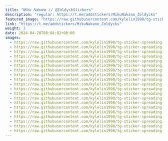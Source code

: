 ```yaml
---
title: "𝑀𝑖𝑘𝑢 𝑁𝑎𝑘𝑎𝑛𝑜 // @ZoldyckStickers"
description: "regular: https://t.me/addstickers/MikuNakano_Zoldycks"
featured_image: "https://raw.githubusercontent.com/kylelin1998/tg-sticker-spreading-worldwide-images/main/img/c4ac2d1f-acd3-4ae3-9fc9-2d99cff8792a.jpg"
link: "https://t.me/addstickers/MikuNakano_Zoldycks"
weight: 3
date: 2024-04-20T08:04:02+08:00
images:
  - https://raw.githubusercontent.com/kylelin1998/tg-sticker-spreading-worldwide-images/main/img/c4ac2d1f-acd3-4ae3-9fc9-2d99cff8792a.jpg
  - https://raw.githubusercontent.com/kylelin1998/tg-sticker-spreading-worldwide-images/main/img/22f84899-d313-43d4-a73b-e8fabaad8a7f.jpg
  - https://raw.githubusercontent.com/kylelin1998/tg-sticker-spreading-worldwide-images/main/img/11e051fc-0c7a-466d-9d5c-3a216495c3fa.jpg
  - https://raw.githubusercontent.com/kylelin1998/tg-sticker-spreading-worldwide-images/main/img/f26e14c3-e129-4929-aa1c-feb95dead22a.jpg
  - https://raw.githubusercontent.com/kylelin1998/tg-sticker-spreading-worldwide-images/main/img/aae0c440-7970-4e61-95d4-3f868691997f.jpg
  - https://raw.githubusercontent.com/kylelin1998/tg-sticker-spreading-worldwide-images/main/img/b6e5d1aa-416f-4026-9443-b8b4b4f96f62.jpg
  - https://raw.githubusercontent.com/kylelin1998/tg-sticker-spreading-worldwide-images/main/img/aabee81e-c9d2-480c-9a91-f81ec690301f.jpg
  - https://raw.githubusercontent.com/kylelin1998/tg-sticker-spreading-worldwide-images/main/img/567a68d2-5e76-4cbc-961f-01c660e33a83.jpg
  - https://raw.githubusercontent.com/kylelin1998/tg-sticker-spreading-worldwide-images/main/img/7a988f8b-2031-47ac-a111-9784682bf1c2.jpg
  - https://raw.githubusercontent.com/kylelin1998/tg-sticker-spreading-worldwide-images/main/img/773dd4ff-939c-48af-a39c-c723dd0f3efc.jpg
  - https://raw.githubusercontent.com/kylelin1998/tg-sticker-spreading-worldwide-images/main/img/ef645efd-7b16-460d-bba9-b62e69670f2d.jpg
  - https://raw.githubusercontent.com/kylelin1998/tg-sticker-spreading-worldwide-images/main/img/6a68ef74-988c-4257-ba4f-789e57fbd0f3.jpg
  - https://raw.githubusercontent.com/kylelin1998/tg-sticker-spreading-worldwide-images/main/img/8a87f36f-6a47-4ed1-87c6-34fe575d0d62.jpg
  - https://raw.githubusercontent.com/kylelin1998/tg-sticker-spreading-worldwide-images/main/img/ff93701a-4b7a-4e88-9424-13dcb60d6721.jpg
  - https://raw.githubusercontent.com/kylelin1998/tg-sticker-spreading-worldwide-images/main/img/98a40d72-ea87-4b9e-beac-ccd8c7dec116.jpg
  - https://raw.githubusercontent.com/kylelin1998/tg-sticker-spreading-worldwide-images/main/img/37657fc1-0fd6-4f47-8073-67457201558d.jpg
  - https://raw.githubusercontent.com/kylelin1998/tg-sticker-spreading-worldwide-images/main/img/36d78a18-7a6f-4897-b446-caa993734a79.jpg
  - https://raw.githubusercontent.com/kylelin1998/tg-sticker-spreading-worldwide-images/main/img/3a25ae2e-7238-46a3-a5e8-d76c155df6f3.jpg
  - https://raw.githubusercontent.com/kylelin1998/tg-sticker-spreading-worldwide-images/main/img/14bf5fd3-f382-4ac4-88f8-1f8af1bb8dee.jpg
  - https://raw.githubusercontent.com/kylelin1998/tg-sticker-spreading-worldwide-images/main/img/6063d90d-80cf-4296-96d3-f61635f2c54e.jpg
---
```

